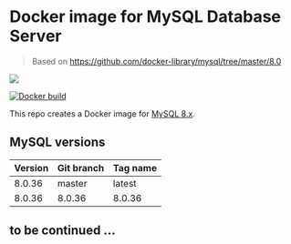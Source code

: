# Docker image for MySQL Database Server

> Based on https://github.com/docker-library/mysql/tree/master/8.0

[![](https://images.microbadger.com/badges/image/ljay/mysql.svg)](http://microbadger.com/images/ljay/mysql)

[![Docker build](http://dockeri.co/image/ljay/mysql)](https://hub.docker.com/r/ljay/mysql/)

This repo creates a Docker image for [MySQL 8.x](https://mysql.com/).

## MySQL versions

Version | Git branch | Tag name
--------| ---------- |---------
8.0.36  | master     | latest
8.0.36  | 8.0.36     | 8.0.36


## to be continued ...
